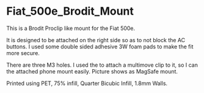 # Fiat_500e_Brodit_Mount

This is a Brodit Proclip like mount for the Fiat 500e.

It is designed to be attached on the right side so as to not block the AC buttons. I used some double sided adhesive 3W foam pads to make the fit more secure.

There are three M3 holes. I used the to attach a multimove clip to it, so I can the attached phone mount easily. Picture shows as MagSafe mount.

Printed using PET, 75% infill, Quarter Bicubic Infill, 1.8mm Walls.